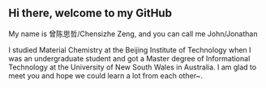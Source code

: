## Hi there, welcome to my GitHub

My name is 曾陈思哲/Chensizhe Zeng, and you can call me John/Jonathan

I studied Material Chemistry at the Beijing Institute of Technology when I was an undergraduate student and got a Master degree of Informational Technology at the University of New South Wales in Australia.
I am glad to meet you and hope we could learn a lot from each other~.

[](!https://github.com/gtb-2022-zeng-chensizhe/.github/tree/main/profile/assets/head.jpg)

<!--

**Here are some ideas to get you started:**

🙋‍♀️ A short introduction - what is your organization all about?
🌈 Contribution guidelines - how can the community get involved?
👩‍💻 Useful resources - where can the community find your docs? Is there anything else the community should know?
🍿 Fun facts - what does your team eat for breakfast?
🧙 Remember, you can do mighty things with the power of [Markdown](https://docs.github.com/github/writing-on-github/getting-started-with-writing-and-formatting-on-github/basic-writing-and-formatting-syntax)
-->
